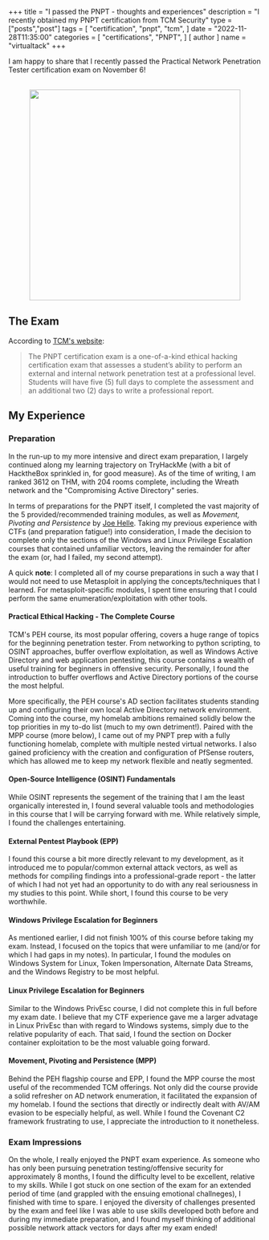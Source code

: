 +++
title = "I passed the PNPT - thoughts and experiences"
description = "I recently obtained my PNPT certification from TCM Security"
type = ["posts","post"]
tags = [
    "certification",
    "pnpt",
    "tcm",
]
date = "2022-11-28T11:35:00"
categories = [
    "certifications",
    "PNPT",
]
[ author ]
  name = "virtualtack"
+++

I am happy to share that I recently passed the Practical Network Penetration Tester certification exam on November 6!

<br/>

<center>
<img src="/images/pnpt-cert.png" style="height:420px"> 
</center>


## The Exam
According to [TCM's website](https://certifications.tcm-sec.com/pnpt/):

> The PNPT certification exam is a one-of-a-kind ethical hacking certification exam that assesses a student’s ability to perform an external and internal network penetration test at a professional level.  Students will have five (5) full days to complete the assessment and an additional two (2) days to write a professional report.

## My Experience

### Preparation
In the run-up to my more intensive and direct exam preparation, I largely continued along my learning trajectory on TryHackMe (with a bit of HacktheBox sprinkled in, for good measure). As of the time of writing, I am ranked 3612 on THM, with 204 rooms complete, including the Wreath network and the "Compromising Active Directory" series.

In terms of preparations for the PNPT itself, I completed the vast majority of the 5 provided/recommended training modules, as well as *Movement, Pivoting and Persistence* by [Joe Helle](https://medium.themayor.tech/). Taking my previous experience with CTFs (and preparation fatigue!) into consideration, I made the decision to complete only the sections of the Windows and Linux Privilege Escalation courses that contained unfamiliar vectors, leaving the remainder for after the exam (or, had I failed, my second attempt). 

A quick **note**: I completed all of my course preparations in such a way that I would not need to use Metasploit in applying the concepts/techniques that I learned. For metasploit-specific modules, I spent time ensuring that I could perform the same enumeration/exploitation with other tools.

#### Practical Ethical Hacking - The Complete Course
TCM's PEH course, its most popular offering, covers a huge range of topics for the beginning penetration tester. From networking to python scripting, to OSINT approaches, buffer overflow exploitation, as well as Windows Active Directory and web application pentesting, this course contains a wealth of useful training for beginners in offensive security. Personally, I found the introduction to buffer overflows and Active Directory portions of the course the most helpful. 

More specifically, the PEH course's AD section facilitates students standing up and configuring their own local Active Directory network environment. Coming into the course, my homelab ambitions remained solidly below the top priorities in my to-do list (much to my own detriment!). Paired with the MPP course (more below), I came out of my PNPT prep with a fully functioning homelab, complete with multiple nested virtual networks. I also gained proficiency with the creation and configuration of PfSense routers, which has allowed me to keep my network flexible and neatly segmented.

#### Open-Source Intelligence (OSINT) Fundamentals
While OSINT represents the segement of the training that I am the least organically interested in, I found several valuable tools and methodologies in this course that I will be carrying forward with me. While relatively simple, I found the challenges entertaining. 

#### External Pentest Playbook (EPP)
I found this course a bit more directly relevant to my development, as it introduced me to popular/common external attack vectors, as well as methods for compiling findings into a professional-grade report - the latter of which I had not yet had an opportunity to do with any real seriousness in my studies to this point. While short, I found this course to be very worthwhile. 

#### Windows Privilege Escalation for Beginners
As mentioned earlier, I did not finish 100% of this course before taking my exam. Instead, I focused on the topics that were unfamiliar to me (and/or for which I had gaps in my notes). In particular, I found the modules on Windows System for Linux, Token Impersonation, Alternate Data Streams, and the Windows Registry to be most helpful.

#### Linux Privilege Escalation for Beginners
Similar to the Windows PrivEsc course, I did not complete this in full before my exam date. I believe that my CTF experience gave me a larger advatage in Linux PrivEsc than with regard to Windows systems, simply due to the relative popularity of each. That said, I found the section on Docker container exploitation to be the most valuable going forward.

#### Movement, Pivoting and Persistence (MPP)
Behind the PEH flagship course and EPP, I found the MPP course the most useful of the recommended TCM offerings. Not only did the course provide a solid refresher on AD network enumeration, it facilitated the expansion of my homelab. I found the sections that directly or indirectly dealt with AV/AM evasion to be especially helpful, as well. While I found the Covenant C2 framework frustrating to use, I appreciate the introduction to it nonetheless.

### Exam Impressions
On the whole, I really enjoyed the PNPT exam experience. As someone who has only been pursuing penetration testing/offensive security for approximately 8 months, I found the difficulty level to be excellent, relative to my skills. While I got stuck on one section of the exam for an extended period of time (and grappled with the ensuing emotional challneges), I finished with time to spare. I enjoyed the diversity of challenges presented by the exam and feel like I was able to use skills developed both before and during my immediate preparation, and I found myself thinking of additional possible network attack vectors for days after my exam ended! 